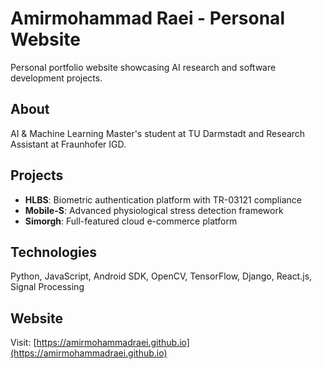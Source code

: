 # Amirmohammad Raei - Personal Website

Personal portfolio website showcasing AI research and software development projects.

## About

AI & Machine Learning Master's student at TU Darmstadt and Research Assistant at Fraunhofer IGD. 

## Projects

- **HLBS**: Biometric authentication platform with TR-03121 compliance
- **Mobile-S**: Advanced physiological stress detection framework
- **Simorgh**: Full-featured cloud e-commerce platform

## Technologies

Python, JavaScript, Android SDK, OpenCV, TensorFlow, Django, React.js, Signal Processing

## Website

Visit: [https://amirmohammadraei.github.io](https://amirmohammadraei.github.io)
